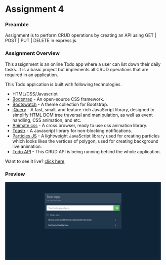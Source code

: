 # Assignment 4

### Preamble

Assignment is to perform CRUD operations by creating an API using GET | POST | PUT | DELETE in express js.

### Assignment Overview

This assignment is an online Todo app where a user can list down their daily tasks. It is a basic project but implements all CRUD operations that are required in an application.

This Todo application is built with following technologies.

- HTML/CSS/Javascript
- [Bootstrap](https://getbootstrap.com/ "Bootstrap") - An open-source CSS framework.
- [Bootswatch](https://bootswatch.com/ "Bootswatch") - A theme collection for Bootstrap.
- [jQuery](https://jquery.com/ "jQuery") - A fast, small, and feature-rich JavaScript library, designed to simplify HTML DOM tree traversal and manipulation, as well as event handling, CSS animation, and etc.
- [Animate.css](https://animate.style/ "Animate.css") - A cross browser, ready to use css animation library.
- [Toastr](https://codeseven.github.io/toastr/ "Toastr") - A Javascript library for non-blocking notifications.
- [Particles JS](https://vincentgarreau.com/particles.js/ "Particles JS") - A lightweight JavaScript library used for creating particles which looks likes the vertices of polygon, used for creating background live animation.
- [Todo API](https://coinmarketcap.com/ "Todo API") - This CRUD API is being running behind the whole application.

Want to see it live? [click here](https://mdazlaanzubair.github.io/Learn-MERN/Assignment%2004/ "click here")

### Preview

[![Webpage Preview](./img/site-preview.png "Webpage Preview")](https://mdazlaanzubair.github.io/Learn-MERN/Assignment%2004/ "Webpage Preview")
